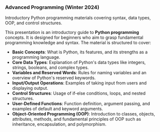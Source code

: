 ### Advanced Programming (Winter 2024)
Introductory Python programming materials covering syntax, data types, OOP, and control structures.

This presentation is an introductory guide to **Python programming** concepts. It is designed for beginners who aim to grasp fundamental programming knowledge and syntax. The material is structured to cover:

- **Basic Concepts**: What is Python, its features, and its strengths as a programming language.
- **Core Data Types**: Explanation of Python's data types like integers, strings, booleans, and complex types.
- **Variables and Reserved Words**: Rules for naming variables and an overview of Python's reserved keywords.
- **Input/Output Operations**: Examples of taking input from users and displaying output.
- **Control Structures**: Usage of if-else conditions, loops, and nested structures.
- **User-Defined Functions**: Function definition, argument passing, and examples of default and keyword arguments.
- **Object-Oriented Programming (OOP)**: Introduction to classes, objects, attributes, methods, and fundamental principles of OOP such as inheritance, encapsulation, and polymorphism.
